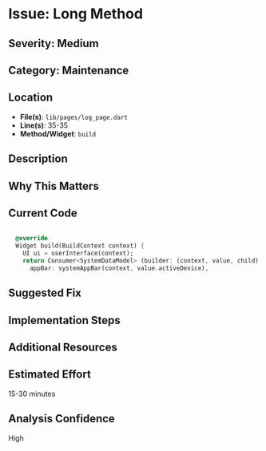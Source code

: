 # Issue: Long Method

## Severity: Medium

## Category: Maintenance

## Location
- **File(s)**: `lib/pages/log_page.dart`
- **Line(s)**: 35-35
- **Method/Widget**: `build`

## Description


## Why This Matters


## Current Code
```dart

  @override
  Widget build(BuildContext context) {
    UI ui = userInterface(context);
    return Consumer<SystemDataModel> (builder: (context, value, child) =>  Scaffold(
      appBar: systemAppBar(context, value.activeDevice),
```

## Suggested Fix


## Implementation Steps


## Additional Resources


## Estimated Effort
15-30 minutes

## Analysis Confidence
High
